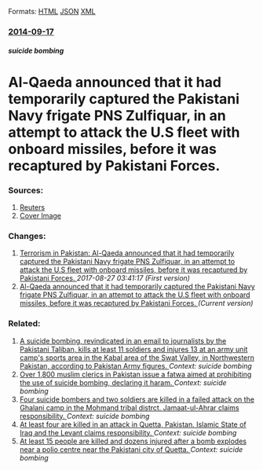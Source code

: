 
Formats: [HTML](/news/2014/09/17/al-qaeda-announced-that-it-had-temporarily-captured-the-pakistani-navy-frigate-pns-zulfiquar-in-an-attempt-to-attack-the-u-s-fleet-with-onb.html)  [JSON](/news/2014/09/17/al-qaeda-announced-that-it-had-temporarily-captured-the-pakistani-navy-frigate-pns-zulfiquar-in-an-attempt-to-attack-the-u-s-fleet-with-onb.json)  [XML](/news/2014/09/17/al-qaeda-announced-that-it-had-temporarily-captured-the-pakistani-navy-frigate-pns-zulfiquar-in-an-attempt-to-attack-the-u-s-fleet-with-onb.xml)  

### [2014-09-17](/news/2014/09/17/index.md)

##### suicide bombing
# Al-Qaeda announced that it had temporarily captured the Pakistani Navy frigate PNS Zulfiquar, in an attempt to attack the U.S fleet with onboard missiles, before it was recaptured by Pakistani Forces. 




### Sources:

1. [Reuters](https://www.reuters.com/article/2014/09/17/us-southasia-attacks-idUSKBN0HC0YS20140917)
1. [Cover Image](https://s3.reutersmedia.net/resources/r/?m=02&d=20140917&t=2&i=974300331&w=&fh=545px&fw=&ll=&pl=&sq=&r=LYNXMPEA8G0DQ)

### Changes:

1. [Terrorism in Pakistan: Al-Qaeda announced that it had temporarily captured the Pakistani Navy frigate PNS Zulfiquar, in an attempt to attack the U.S fleet with onboard missiles, before it was recaptured by Pakistani Forces. ](/news/2014/09/17/terrorism-in-pakistan-al-qaeda-announced-that-it-had-temporarily-captured-the-pakistani-navy-frigate-pns-zulfiquar-in-an-attempt-to-attack.md) _2017-08-27 03:41:17 (First version)_
1. [Al-Qaeda announced that it had temporarily captured the Pakistani Navy frigate PNS Zulfiquar, in an attempt to attack the U.S fleet with onboard missiles, before it was recaptured by Pakistani Forces. ](/news/2014/09/17/al-qaeda-announced-that-it-had-temporarily-captured-the-pakistani-navy-frigate-pns-zulfiquar-in-an-attempt-to-attack-the-u-s-fleet-with-onb.md) _(Current version)_

### Related:

1. [A suicide bombing, revindicated in an email to journalists by the Pakistani Taliban, kills at least 11 soldiers and injures 13 at an army unit camp's sports area in the Kabal area of the Swat Valley, in Northwestern Pakistan, according to Pakistan Army figures. ](/news/2018/02/3/a-suicide-bombing-revindicated-in-an-email-to-journalists-by-the-pakistani-taliban-kills-at-least-11-soldiers-and-injures-13-at-an-army-un.md) _Context: suicide bombing_
2. [Over 1,800 muslim clerics in Pakistan issue a fatwa aimed at prohibiting the use of suicide bombing, declaring it haram. ](/news/2018/01/16/over-1-800-muslim-clerics-in-pakistan-issue-a-fatwa-aimed-at-prohibiting-the-use-of-suicide-bombing-declaring-it-haram.md) _Context: suicide bombing_
3. [ Four suicide bombers and two soldiers are killed in a failed attack on the Ghalani camp in the Mohmand tribal distrct. Jamaat-ul-Ahrar claims responsibility. ](/news/2016/11/26/four-suicide-bombers-and-two-soldiers-are-killed-in-a-failed-attack-on-the-ghalani-camp-in-the-mohmand-tribal-distrct-jamaat-ul-ahrar-clai.md) _Context: suicide bombing_
4. [ At least four are killed in an attack in Quetta, Pakistan. Islamic State of Iraq and the Levant claims responsibility. ](/news/2016/11/19/at-least-four-are-killed-in-an-attack-in-quetta-pakistan-islamic-state-of-iraq-and-the-levant-claims-responsibility.md) _Context: suicide bombing_
5. [At least 15 people are killed and dozens injured after a bomb explodes near a polio centre near the Pakistani city of Quetta. ](/news/2016/01/13/at-least-15-people-are-killed-and-dozens-injured-after-a-bomb-explodes-near-a-polio-centre-near-the-pakistani-city-of-quetta.md) _Context: suicide bombing_

